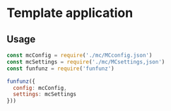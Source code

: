 # Template application

## Usage

```js
const mcConfig = require('./mc/MCconfig.json')
const mcSettings = require('./mc/MCsettings,json')
const funfunz = require('funfunz')

funfunz({
  config: mcConfig,
  settings: mcSettings
}))
```

